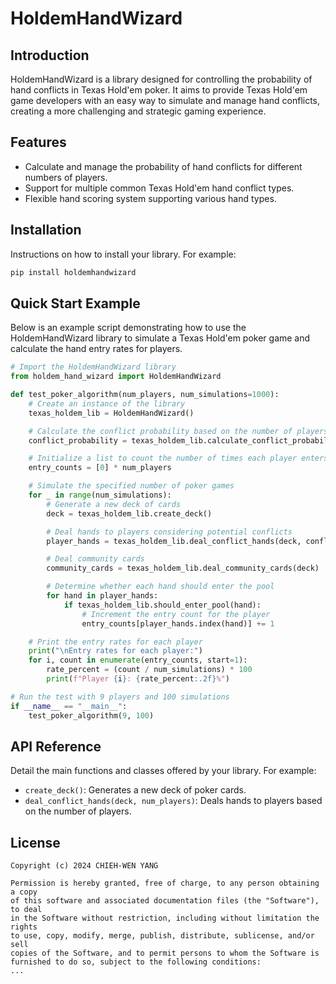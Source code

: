 # HoldemHandWizard

## Introduction
HoldemHandWizard is a library designed for controlling the probability of hand conflicts in Texas Hold'em poker. It aims to provide Texas Hold'em game developers with an easy way to simulate and manage hand conflicts, creating a more challenging and strategic gaming experience.

## Features
- Calculate and manage the probability of hand conflicts for different numbers of players.
- Support for multiple common Texas Hold'em hand conflict types.
- Flexible hand scoring system supporting various hand types.

## Installation
Instructions on how to install your library. For example:
```bash
pip install holdemhandwizard
```

## Quick Start Example

Below is an example script demonstrating how to use the HoldemHandWizard library to simulate a Texas Hold'em poker game and calculate the hand entry rates for players.

```python
# Import the HoldemHandWizard library
from holdem_hand_wizard import HoldemHandWizard

def test_poker_algorithm(num_players, num_simulations=1000):
    # Create an instance of the library
    texas_holdem_lib = HoldemHandWizard()

    # Calculate the conflict probability based on the number of players
    conflict_probability = texas_holdem_lib.calculate_conflict_probability(num_players)

    # Initialize a list to count the number of times each player enters the pool
    entry_counts = [0] * num_players

    # Simulate the specified number of poker games
    for _ in range(num_simulations):
        # Generate a new deck of cards
        deck = texas_holdem_lib.create_deck()

        # Deal hands to players considering potential conflicts
        player_hands = texas_holdem_lib.deal_conflict_hands(deck, conflict_probability, num_players)

        # Deal community cards
        community_cards = texas_holdem_lib.deal_community_cards(deck)

        # Determine whether each hand should enter the pool
        for hand in player_hands:
            if texas_holdem_lib.should_enter_pool(hand):
                # Increment the entry count for the player
                entry_counts[player_hands.index(hand)] += 1

    # Print the entry rates for each player
    print("\nEntry rates for each player:")
    for i, count in enumerate(entry_counts, start=1):
        rate_percent = (count / num_simulations) * 100
        print(f"Player {i}: {rate_percent:.2f}%")

# Run the test with 9 players and 100 simulations
if __name__ == "__main__":
    test_poker_algorithm(9, 100)
```

## API Reference
Detail the main functions and classes offered by your library. For example:
- `create_deck()`: Generates a new deck of poker cards.
- `deal_conflict_hands(deck, num_players)`: Deals hands to players based on the number of players.

## License
```plaintext
Copyright (c) 2024 CHIEH-WEN YANG

Permission is hereby granted, free of charge, to any person obtaining a copy
of this software and associated documentation files (the "Software"), to deal
in the Software without restriction, including without limitation the rights
to use, copy, modify, merge, publish, distribute, sublicense, and/or sell
copies of the Software, and to permit persons to whom the Software is
furnished to do so, subject to the following conditions:
...
```
